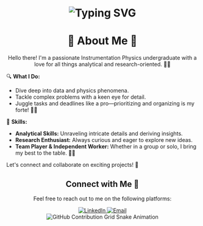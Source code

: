 <div align="center">
    <h1>
        <img src="https://readme-typing-svg.herokuapp.com?font=Jetbrains+mono&size=40&duration=3000&color=7C93C3&center=true&vCenter=true&width=435&lines=Hey..+I'm+Aisah;This+is..;..my+Github..;" alt="Typing SVG"/>
    </h1>
</div>

<div align="center">
    <h1>🌟 About Me 🌟</h1>
    <p>Hello there! I'm a passionate Instrumentation Physics undergraduate with a love for all things analytical and research-oriented. 🧪✨</p>
</div>

🔍 **What I Do:**
- Dive deep into data and physics phenomena.
- Tackle complex problems with a keen eye for detail.
- Juggle tasks and deadlines like a pro—prioritizing and organizing is my forte! 📅🔧

🌱 **Skills:**
- **Analytical Skills:** Unraveling intricate details and deriving insights.
- **Research Enthusiast:** Always curious and eager to explore new ideas.
- **Team Player & Independent Worker:** Whether in a group or solo, I bring my best to the table. 🤝💡

Let's connect and collaborate on exciting projects! 🚀


<div align="center">
    <h2>Connect with Me 🚀</h2>
    <p>Feel free to reach out to me on the following platforms:</p>
    <a href="[https://www.linkedin.com/in/[YourLinkedIn]/](https://www.linkedin.com/in/aisah-228035181/)">
        <img src="https://img.shields.io/badge/LinkedIn-0077B5?style=for-the-badge&logo=linkedin&logoColor=white" alt="LinkedIn"/>
    </a>
    <a href="mailto:aisahh701@gmail.com">
        <img src="https://img.shields.io/badge/Email-0078D4?style=for-the-badge&logo=gmail&logoColor=white" alt="Email"/>
    </a>
</div>

<div align="center">
    <img src="https://raw.githubusercontent.com/xxaisha/xxaisha/output/github-contribution-grid-snake.svg" alt="GitHub Contribution Grid Snake Animation"/>
</div>


